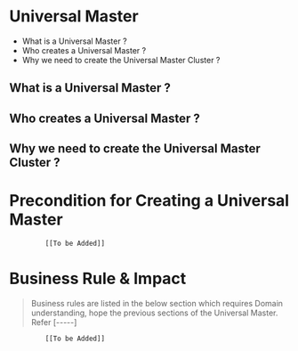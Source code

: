 # Universal Master

* What is a Universal Master ?
* Who creates a Universal Master ?
* Why we need to create the Universal Master Cluster ? 


## What is a Universal Master ?
## Who creates a Universal Master ?
## Why we need to create the Universal Master Cluster ? 

# Precondition for Creating a Universal Master




             [[To be Added]]
 




# Business Rule & Impact 

> Business rules are listed in the below section which requires Domain understanding, hope the previous sections of the Universal Master. Refer [-----]


             [[To be Added]]
 


